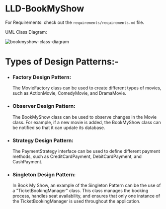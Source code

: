 # LLD-BookMyShow

For Requirements: check out the `requirements/requirements.md` file.

UML Class Diagram:

![bookmyshow-class-diagram](https://github.com/Jaineel-Mamtora/LLD-BookMyShow/assets/38665793/dc67ec15-e9c1-44ee-9235-2ebb8727940f)

# Types of Design Patterns:-

* ### Factory Design Pattern:
     The MovieFactory class can be used to create different types of movies, such as ActionMovie, ComedyMovie, and DramaMovie.
* ### Observer Design Pattern:
     The BookMyShow class can be used to observe changes in the Movie class. For example, if a new movie is added, the BookMyShow class can be notified so that 
     it can update its database.
* ### Strategy Design Pattern: 
     The PaymentStrategy interface can be used to define different payment methods, such as CreditCardPayment, DebitCardPayment, and CashPayment.
* ### Singleton Design Pattern:
     In Book My Show, an example of the Singleton Pattern can be the use of a "TicketBookingManager" class. This class manages the booking process, handles seat 
     availability, and ensures that only one instance of the TicketBookingManager is used throughout the application. 






